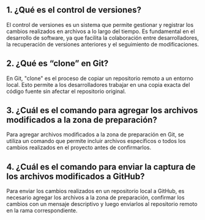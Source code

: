 ## 1. ¿Qué es el control de versiones?
El control de versiones es un sistema que permite gestionar y registrar los cambios realizados en archivos a lo largo del tiempo. Es fundamental en el desarrollo de software, ya que facilita la colaboración entre desarrolladores, la recuperación de versiones anteriores y el seguimiento de modificaciones.

## 2. ¿Qué es “clone” en Git?
En Git, "clone" es el proceso de copiar un repositorio remoto a un entorno local. Esto permite a los desarrolladores trabajar en una copia exacta del código fuente sin afectar el repositorio original.

## 3. ¿Cuál es el comando para agregar los archivos modificados a la zona de preparación?
Para agregar archivos modificados a la zona de preparación en Git, se utiliza un comando que permite incluir archivos específicos o todos los cambios realizados en el proyecto antes de confirmarlos.

## 4. ¿Cuál es el comando para enviar la captura de los archivos modificados a GitHub?
Para enviar los cambios realizados en un repositorio local a GitHub, es necesario agregar los archivos a la zona de preparación, confirmar los cambios con un mensaje descriptivo y luego enviarlos al repositorio remoto en la rama correspondiente.

